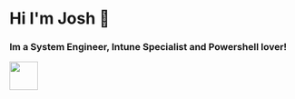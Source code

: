 # Hi I'm Josh 👋

### Im a System Engineer, Intune Specialist and Powershell lover!
<img src="https://s18955.pcdn.co/wp-content/uploads/2017/05/LinkedIn.png" height="50" width="50" href="https://www.linkedin.com/in/joshua-munro-9043a851/">
<!--
**jishua9/Jishua9** is a ✨ _special_ ✨ repository because its `README.md` (this file) appears on your GitHub profile.

Here are some ideas to get you started:

- 🔭 I’m currently working on ...
- 🌱 I’m currently learning ...
- 👯 I’m looking to collaborate on ...
- 🤔 I’m looking for help with ...
- 💬 Ask me about ...
- 📫 How to reach me: ...
- 😄 Pronouns: ...
- ⚡ Fun fact: ...
-->
